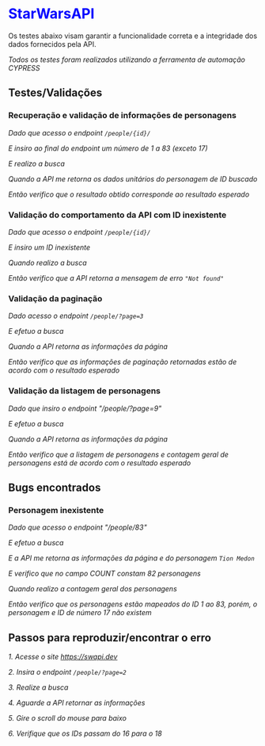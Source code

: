 # <span style="color:blue">StarWarsAPI</span>

Os testes abaixo visam garantir a funcionalidade correta e a integridade dos dados fornecidos pela API.

*Todos os testes foram realizados utilizando a ferramenta de automação CYPRESS*


## **Testes/Validações**

### Recuperação e validação de informações de personagens

*Dado que acesso o endpoint `/people/{id}/`*

*E insiro ao final do endpoint um número de 1 a 83 (exceto 17)*

*E realizo a busca*

*Quando a API me retorna os dados unitários do personagem de ID buscado*

*Então verifico que o resultado obtido corresponde ao resultado esperado*





### Validação do comportamento da API com ID inexistente 

*Dado que acesso o endpoint `/people/{id}/`*

*E insiro um ID inexistente*

*Quando realizo a busca*

*Então verifico que a API retorna a mensagem de erro `"Not found"`*





### Validação da paginação 

*Dado acesso o endpoint `/people/?page=3`*

*E efetuo a busca*

*Quando a API retorna as informações da página*

*Então verifico que as informações de paginação retornadas estão de acordo com o resultado esperado*





### Validação da listagem de personagens

*Dado que insiro o endpoint "/people/?page=9"*

*E efetuo a busca*

*Quando a API retorna as informações da página*

*Então verifico que a listagem de personagens e contagem geral de personagens está de acordo com o resultado esperado*





## Bugs encontrados

### Personagem inexistente

*Dado que acesso o endpoint "/people/83"*

*E efetuo a busca*

*E a API me retorna as informações da página e do personagem `Tion Medon`*

*E verifico que no campo COUNT constam 82 personagens*

*Quando realizo a contagem geral dos personagens*

*Então verifico que os personagens estão mapeados do ID 1 ao 83, porém, o personagem e ID de número 17 não existem*




## Passos para reproduzir/encontrar o erro

*1. Acesse o site https://swapi.dev*
   
*2. Insira o endpoint `/people/?page=2`*
   
*3. Realize a busca*
   
*4. Aguarde a API retornar as informações*
   
*5. Gire o scroll do mouse para baixo*
    
*6. Verifique que os IDs passam do 16 para o 18*
